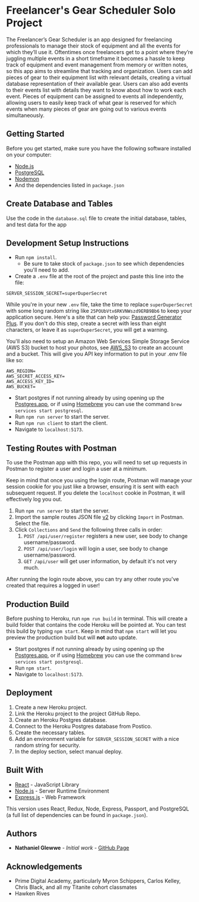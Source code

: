 # Freelancer's Gear Scheduler Solo Project

The Freelancer’s Gear Scheduler is an app designed for freelancing professionals to manage their stock of equipment and all the events for which they’ll use it. Oftentimes once freelancers get to a point where they’re juggling multiple events in a short timeframe it becomes a hassle to keep track of equipment and event management from memory or written notes, so this app aims to streamline that tracking and organization. Users can add pieces of gear to their equipment list with relevant details, creating a virtual database representation of their available gear. Users can also add events to their events list with details they want to know about how to work each event. Pieces of equipment can be assigned to events all independently, allowing users to easily keep track of what gear is reserved for which events when many pieces of gear are going out to various events simultaneously.

## Getting Started

Before you get started, make sure you have the following software installed on your computer:

- [Node.js](https://nodejs.org/en)
- [PostgreSQL](https://www.postgresql.org)
- [Nodemon](https://nodemon.io)
- And the dependencies listed in `package.json`

## Create Database and Tables

Use the code in the `database.sql` file to create the initial database, tables, and test data for the app 

## Development Setup Instructions

- Run `npm install`.
    - Be sure to take stock of `package.json` to see which dependencies you'll need to add.
- Create a `.env` file at the root of the project and paste this line into the file:

```plaintext
SERVER_SESSION_SECRET=superDuperSecret
```

While you're in your new `.env` file, take the time to replace `superDuperSecret` with some long random string like `25POUbVtx6RKVNWszd9ERB9Bb6` to keep your application secure. Here's a site that can help you: [Password Generator Plus](https://passwordsgenerator.net). If you don't do this step, create a secret with less than eight characters, or leave it as `superDuperSecret`, you will get a warning.

You'll also need to setup an Amazon Web Services Simple Storage Service (AWS S3) bucket to host your photos, see [AWS_S3](https://aws.amazon.com/s3/) to create an account and a bucket. This will give you API key information to put in your .env file like so:

```plaintext
AWS_REGION=
AWS_SECRET_ACCESS_KEY=
AWS_ACCESS_KEY_ID=
AWS_BUCKET=
```

- Start postgres if not running already by using opening up the [Postgres.app](https://postgresapp.com), or if using [Homebrew](https://brew.sh) you can use the command `brew services start postgresql`.
- Run `npm run server` to start the server.
- Run `npm run client` to start the client.
- Navigate to `localhost:5173`.

## Testing Routes with Postman

To use the Postman app with this repo, you will need to set up requests in Postman to register a user and login a user at a minimum.

Keep in mind that once you using the login route, Postman will manage your session cookie for you just like a browser, ensuring it is sent with each subsequent request. If you delete the `localhost` cookie in Postman, it will effectively log you out.

1. Run `npm run server` to start the server.
2. Import the sample routes JSON file [v2](./PostmanPrimeSoloRoutesv2.json) by clicking `Import` in Postman. Select the file.
3. Click `Collections` and `Send` the following three calls in order:
   1. `POST /api/user/register` registers a new user, see body to change username/password.
   2. `POST /api/user/login` will login a user, see body to change username/password.
   3. `GET /api/user` will get user information, by default it's not very much.

After running the login route above, you can try any other route you've created that requires a logged in user!

## Production Build

Before pushing to Heroku, run `npm run build` in terminal. This will create a build folder that contains the code Heroku will be pointed at. You can test this build by typing `npm start`. Keep in mind that `npm start` will let you preview the production build but will **not** auto update.

- Start postgres if not running already by using opening up the [Postgres.app](https://postgresapp.com), or if using [Homebrew](https://brew.sh) you can use the command `brew services start postgresql`.
- Run `npm start`.
- Navigate to `localhost:5173`.

## Deployment

1. Create a new Heroku project.
1. Link the Heroku project to the project GitHub Repo.
1. Create an Heroku Postgres database.
1. Connect to the Heroku Postgres database from Postico.
1. Create the necessary tables.
1. Add an environment variable for `SERVER_SESSION_SECRET` with a nice random string for security.
1. In the deploy section, select manual deploy.

## Built With

- [React](https://react.dev/) - JavaScript Library
- [Node.js](https://nodejs.org/en) - Server Runtime Environment
- [Express.js](https://expressjs.com/) - Web Framework

This version uses React, Redux, Node, Express, Passport, and PostgreSQL (a full list of dependencies can be found in `package.json`).

## Authors

* **Nathaniel Glewwe** - *Initial work* - [GitHub Page](https://github.com/nateglewwe)

## Acknowledgements

- Prime Digital Academy, particularly Myron Schippers, Carlos Kelley, Chris Black, and all my Titanite cohort classmates
- Hawken Rives